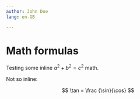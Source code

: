 ```yaml
---
author: John Doe
lang: en-GB

---
```


# Math formulas 

Testing some inline $a^2+b^2=c^2$ math.

Not so inline:

$$
\tan = \frac {\sin}{\cos}
$$

